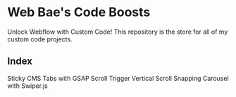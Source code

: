 # Web Bae's Code Boosts

Unlock Webflow with Custom Code! This repository is the store for all of my custom code projects.

## Index

Sticky CMS Tabs with GSAP Scroll Trigger
Vertical Scroll Snapping Carousel with Swiper.js
